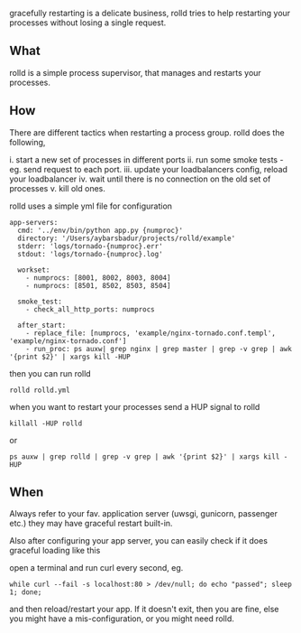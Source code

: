 
gracefully restarting is a delicate business, rolld tries to help restarting your processes without losing a single request.


What
--------
rolld is a simple process supervisor, that manages and restarts your processes.

How
--------

There are different tactics when restarting a process group. rolld does the following,

i. start a new set of processes in different ports
ii. run some smoke tests - eg. send request to each port.
iii. update your loadbalancers config, reload your loadbalancer
iv. wait until there is no connection on the old set of processes
v. kill old ones.

rolld uses a simple yml file for configuration

```
app-servers:
  cmd: '../env/bin/python app.py {numproc}'
  directory: '/Users/aybarsbadur/projects/rolld/example'
  stderr: 'logs/tornado-{numproc}.err'
  stdout: 'logs/tornado-{numproc}.log'

  workset:
    - numprocs: [8001, 8002, 8003, 8004]
    - numprocs: [8501, 8502, 8503, 8504]

  smoke_test:
    - check_all_http_ports: numprocs

  after_start:
    - replace_file: [numprocs, 'example/nginx-tornado.conf.templ', 'example/nginx-tornado.conf']
    - run_proc: ps auxw| grep nginx | grep master | grep -v grep | awk '{print $2}' | xargs kill -HUP
```

then you can run rolld

```
rolld rolld.yml
```

when you want to restart your processes send a HUP signal to rolld

```
killall -HUP rolld
```

or

```
ps auxw | grep rolld | grep -v grep | awk '{print $2}' | xargs kill -HUP
```


When
---------

Always refer to your fav. application server (uwsgi, gunicorn, passenger etc.) they may have graceful restart built-in.

Also after configuring your app server, you can easily check if it does graceful loading like this

open a terminal and run curl every second, eg.

```
while curl --fail -s localhost:80 > /dev/null; do echo "passed"; sleep 1; done;
```

and then reload/restart your app. If it doesn't exit, then you are fine, else you might have a mis-configuration,
or you might need rolld.



